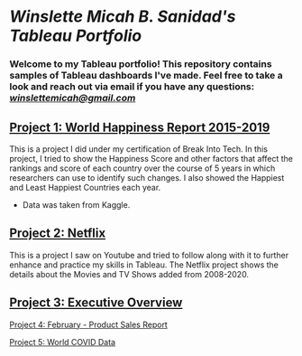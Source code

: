 # *Winslette Micah B. Sanidad's Tableau Portfolio*

### Welcome to my Tableau portfolio! This repository contains samples of Tableau dashboards I've made. Feel free to take a look and reach out via email if you have any questions: *winslettemicah@gmail.com*
##

## [Project 1: World Happiness Report 2015-2019](https://public.tableau.com/app/profile/winslette.micah.sanidad/viz/WorldHappinessReport_16926190630610/WorldHappinessReport2015-2019?publish=yes)

This is a project I did under my certification of Break Into Tech.
In this project, I tried to show the Happiness Score and other factors that affect the rankings and score of each country over the course of 5 years in which researchers can use to identify such changes. I also showed the Happiest and Least Happiest Countries each year.
  * Data was taken from Kaggle.
    
## [Project 2: Netflix](https://public.tableau.com/app/profile/winslette.micah.sanidad/viz/Netflix_16933255513220/Netflix?publish=yes)

This is a project I saw on Youtube and tried to follow along with it to further enhance and practice my skills in Tableau.
The Netflix project shows the details about the Movies and TV Shows added from 2008-2020.

## [Project 3: Executive Overview](https://public.tableau.com/app/profile/winslette.micah.sanidad/viz/ExecutiveOverview_16918103976260/ExecutiveOverview?publish=yes)

[Project 4: February - Product Sales Report](https://public.tableau.com/app/profile/winslette.micah.sanidad/viz/February-ProductSalesReport/February-ProductSalesReport?publish=yes)

[Project 5: World COVID Data](https://public.tableau.com/app/profile/winslette.micah.sanidad/viz/WorldCOVIDData_16916776231150/WorldCovidData?publish=yes)
